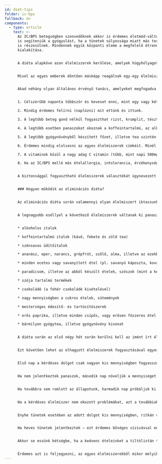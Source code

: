 ```yaml
---
id: diet-tips
folder: ic-bps
fallback: en
components:
  - type: article
    text: >-
      Az IC/BPS betegségben szenvedőknek akkor is érdemes életmód-változtatással
      is segíteniük a gyógyulást, ha a tünetek súlyossága miatt más terápiában
      is részesülnek. Mindennek egyik központi eleme a megfelelő étrend
      kialakítása.


      A diéta alapköve azon élelmiszerek kerülése, amelyek húgyhólyagot irritáló anyagokat tartalmaznak. Ennek betartása ugyanis enyhítheti a tüneteket.


      Mivel az egyes emberek döntően másképp reagálnak egy-egy élelmiszerre, általános, mindenkinél ugyanolyan hatékonyan működő diéta nem létezik. Ugyanakkor, mára már elég tapasztalat gyűlt össze a betegek részéről ahhoz, hogy össze lehessen állítani egy listát azokból az élelmiszerekből, amelyek az esetek döntő többségében nem okoznak panaszokat, s azokat, amelyek a legtöbb problémát váltják ki.


      Akad néhány olyan általános érvényű tanács, amelyeket megfogadva könnyebb alkalmazkodni a megváltozott egészségi állapothoz. 


      1. Célszerűbb naponta többször és keveset enni, mint egy vagy két alkalommal rengeteget.

      2. Mindig érdemes felírni (naplózni) mit ettünk és ittunk.

      3. A legtöbb beteg gond nélkül fogyaszthat rizst, krumplit, tésztát, húst, halat, illetve a zöldségek legnagyobb részét. Már ezekből is tápláló, teljes értékű, finom ételeket lehet készíteni.

      4. A legtöbb esetben panaszokat okoznak a koffeintartalmú, az alkoholos, és a szénsavas italok, a csípős ételek, a csokoládé, a tejföl, a joghurt, a szója, a zöldségek közül a paradicsom és számos gyümölcs.

      5. A legtöbb gyógynövényből készített főzet, illetve tea szintén irritációt okoz, ezeket még akkor is érdemes elkerülni, ha néhány internetes forrás kifejezetten javasolja őket.

      6. Érdemes mindig elolvasni az egyes élelmiszerek címkéit. Minél kevesebb összetevőt tartalmaz egy adott termék, annál biztonságosabb a fogyasztása. Egyes tartósítószerek – például a nitritek – is panaszokat okozhatnak; ilyenek találhatóak többek között sok felvágottfélében.

      7. A vitaminok közül a nagy adag C vitamin (több, mint napi 500mg) és a B-vitaminok válthatnak ki panaszokat. Érdemesebb a kombinált vitaminkészítmények, táplálék-kiegészítők helyett a kérdéses hatóanyagokat külön-külön tartalmazó termékeket megvásárolni.

      8. Ha az IC/BPS mellé más ételallergia, intolerancia, érzékenység is társul, az érintett ételeket szintén kerülni kell.


      A biztonsággal fogyasztható élelmiszerek választékát úgynevezett eliminációs diéta segítségével lehet kikísérletezni.


      ### Hogyan működik az eliminációs diéta?


      Az eliminációs diéta során valamennyi olyan élelmiszert iktassunk ki az étrendünkből, amelyek sokaknál panaszokat okozhatnak (lásd az alábbi listát). Lényeges, hogy kizárólag a javasolt étrendet kövessük, odafigyelve a készen vásárolt ételek összetevőire is. Ha kitartó, szigorú diéta mellett elérték a teljes tünetmentességet, kezdjük el a „gyanús” ételeket apránként ismét beiktatni az étrendünkbe. (Ezt hívják táplálék terhelésnek, vagy provokációs szakasznak.) Vezessünk táplálkozási naplót, és jegyezzük fel, mikor jelentkeztek ismét a panaszok. Ha a panaszokat kiváltó ételt sikerül így azonosítani, azt egyszer s mindenkorra ki kell zárni az étrendből.


      A legnagyobb eséllyel a következő élelmiszerek váltanak ki panaszokat az IC/BPS-ben szenvedőknél, így nagy valószínűséggel kerülendők:


      * alkoholos italok

      * koffeintartalmú italok (kávé, fekete és zöld tea)

      * szénsavas üdítőitalok

      * ananász, eper, narancs, grépfrút, szőlő, alma, illetve az ezekből készült italok

      * minden ecetes vagy savanyított étel (pl. savanyú káposzta, kovászos uborka)

      * paradicsom, illetve az abból készült ételek, szószok (mint a ketchup)

      * szója tartalmú termékek

      * csokoládé (a fehér csokoládé kivételével)

      * nagy mennyiségben a cukros ételek, sütemények

      * mesterséges édesítő- és tartósítószerek

      * erős paprika, illetve minden csípős, vagy erősen fűszeres étel (a kerülendő fűszerek: bors, paprika, chili, curry, de a vanília, fahéj és szegfűszeg is)

      * bármilyen gyógytea, illetve gyógynövény kivonat


      A diéta során az első négy hét során kerülni kell az imént írt élelmiszereket, valamint minden más olyan ételt, italt is, amelyről tapasztalataink alapján úgy sejtjük, fogyasztása fájdalmakat okoz. A tünetek ugyanis az étrend megváltoztatásának hatására csak lassan enyhülnek.


      Ezt követően lehet az elhagyott élelmiszerek fogyasztásával egyesével próbálkozni. A tesztelés minden esetben három napig tartson.


      Első nap a kérdéses dolgot csak nagyon kis mennyiségben fogyasszuk.


      Ha nem jelentkeztek panaszok, második nap növeljük a mennyiséget.


      Ha továbbra sem romlott az állapotunk, harmadik nap próbáljuk ki azt a mennyiséget, amelyet egyébként is fogyasztanánk.


      Ha a kérdéses élelmiszer nem okozott problémákat, azt a továbbiakban nyugodtan ehetjük, ihatjuk.


      Enyhe tünetek esetében az adott dolgot kis mennyiségben, ritkán vegyük magunkhoz.


      Ha heves tünetek jelentkeztek – ezt érdemes bőséges vízivással enyhíteni –, az adott élelmiszert a továbbiakban nem szabad fogyasztani.


      Akkor se essünk kétségbe, ha a kedvenc ételeinket a tiltólistán találjuk! Minden IC/BPS-beteg másképp reagál az egyes élelmiszerekre, és nem elképzelhetetlen, hogy mégsem kell lemondanunk a vágyott ételről, italról. (Olyan IC/BPS-páciens is van, aki gond nélkül ihat kávét, holott az a legtöbbeknél fájdalmakat vált ki.) Legyünk azonban türelmesek: mindig tartsuk be az eliminációs diéta lépéseit, és minden új dolgot három napon át teszteljünk!


      Érdemes azt is feljegyezni, az egyes élelmiszerekből mikor melyik márkát vásároltuk meg. A különböző gyártók termékeinek adalékanyag-összetétele ugyanis eltérő lehet; előfordulhat, hogy nem maga a kérdéses élelmiszer, hanem annak csak egy adott formája, kiszerelése okoz panaszokat.
---
```


